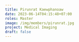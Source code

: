 ```yaml
---
title: Pirunrat Kaewphanoaw
date: 2023-06-14T04:15:48+07:00
roles: Master
image: /img/members/pirunrat.jpg
project: Medical Imaging
draft: false
---
```



